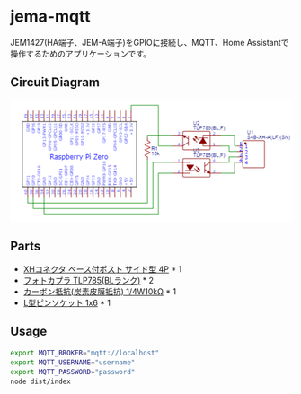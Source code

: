 # jema-mqtt

JEM1427(HA端子、JEM-A端子)をGPIOに接続し、MQTT、Home Assistantで操作するためのアプリケーションです。

## Circuit Diagram

!["Circuit Diagram"](images/circuit-diagram.png)

## Parts

- [XHコネクタ ベース付ポスト サイド型 4P](https://akizukidenshi.com/catalog/g/g112842/) \* 1
- [フォトカプラ TLP785(BLランク)](https://akizukidenshi.com/catalog/g/g109846/) \* 2
- [カーボン抵抗(炭素皮膜抵抗) 1/4W10kΩ](https://akizukidenshi.com/catalog/g/g125103/) \* 1
- [L型ピンソケット 1x6](https://akizukidenshi.com/catalog/g/g109862/) \* 1

## Usage

```sh
export MQTT_BROKER="mqtt://localhost"
export MQTT_USERNAME="username"
export MQTT_PASSWORD="password"
node dist/index
```

